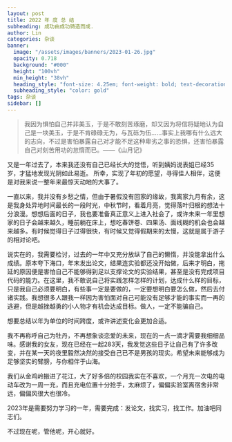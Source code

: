 ```yaml
---
layout: post
title: 2022 年 度 总 结
subheading: 成功由成功铸造而成.
author: Lin
categories: 杂谈
banner:
  image: "/assets/images/banners/2023-01-26.jpg"
  opacity: 0.718
  background: "#000"
  height: "100vh"
  min_height: "38vh"
  heading_style: "font-size: 4.25em; font-weight: bold; text-decoration: underline"
  subheading_style: "color: gold"
tags: 杂谈 
sidebar: []
---
```

> 我因为惧怕自己并非美玉，于是不敢刻苦琢磨，却又因为将信将疑地认为自己是一块美玉，于是不肯碌碌无为，与瓦砾为伍......事实上我哪有什么远大的志向，不过是害怕暴露自己对才能不足这种卑劣之事的恐惧，还害怕暴露自己对刻苦用功的怠惰而已。——《山月记》

又是一年过去了，本来我还没有自己已经长大的觉悟，听到姨妈说表姐已经35岁，才猛地发现光阴如此易逝。 所幸，实现了年初的愿望，寻得佳人相伴，这便是对我来说一整年来最惊天动地的大事了。

一直以来，我并没有乡愁之情，但由于暑假没有回家的缘故，我离家九月有余，这是我身处异地时间最长的一段时光，中秋节时，看着月亮，觉得落叶归根的想法十分浪漫。想想后面的日子，我也要准备真正意义上进入社会了，或许未来一年里想家的日子会越来越久，睡前躺在床上，想吃春饼卷、四果汤、面线糊的机会也会越来越多。有时候觉得日子过得很快，有时候又觉得假期来的太慢，这就是属于游子的相对论吧。

说实在的，我需要检讨，过去的一年中又充分放纵了自己的懒惰，并没能拿出什么成绩。原本夸下海口，年末发出论文，结果连实验都还没开始做，后来才明白，拖延的原因便是害怕自己不能够得到足以支撑论文的实验结果，甚至是没有完成项目代码的能力。在这里，我不敢说自己将实践怎样怎样的计划，达成什么样的目标，只是我自己必须要明白，有些事一定是要做的，一定要想明白要怎么做，然后去付诸实践。我想很多人跟我一样因为害怕面对自己可能没有足够才能的事实而一再的逃避，但是越挫越勇的小人物才有机会达成目标。做人，一定不能骗自己。

想要总结以年为单位的时间跨度，或许讲述变化会更加合适。

我不再称呼自己为牡丹，不再想象谈恋爱的未来，现在的一点一滴才需要我细细品味。感谢我的女友，现在已经在一起283天，我发觉这些日子让自己有了许多改变，并在某一天的夜里毅然决然的接受自己已不是男孩的现实。希望未来能够成为足够坚实的臂膀，与你相伴于山海。

我们从金鸡岭搬进了花江，大了好多倍的校园我实在不喜欢，一个月充一次电的电动车改为一周一充，而且充电位置十分抢手，太麻烦了，偏偏实验室离宿舍非常远，偏偏风很大也很冷。

2023年是需要努力学习的一年，需要完成：发论文，找实习，找工作。加油吧同志们。

不过现在呢，管他呢，开心就好。